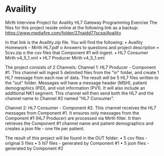 # Availity
Mirth Interview Project for Availity
HL7 Gateway Programming Exercise
The files for this project reside online at the following link as a backup:
https://www.mediafire.com/folder/27naidd77scsq/Availity

In that link is the Availity.zip file. You will find the following:
• Availity Homework – Mirth HL7.pdf
o Answers to questions and project description
• 5csv.zip
o the csv files that Component #1 will ingest.
• HL7 Consumer Mirth v4_5_1.xml
• HL7 Producer Mirth v4_5_1.xml

The project consists of 2 Channels:
Channel 1: HL7 Producer - Component #1. This channel will ingest 5 delimited files from the "in"
folder, and create 1 HL7 message from each row of data. The result will be 5 HL7 files written to
the "out" folder. Messages will have a message header (MSH), patient demographics (PID), and
visit information (PV1). It will also include an additional NK1 segment. This channel will then send
both the HL7 and the channel name to Channel #2 named "HL7 Consumer".

Channel 2: HL7 Consumer - Component #2. This channel receives the HL7 messages from
Component #1. It ensures only messages from the Component #1 (HL7 Producer) are processed
via Mirth filter. It then retrieves the Component #1 channel name and patient demographics and
creates a json file - one file per patient.

The result of this project will be found in the OUT folder:
• 5 csv files - original 5 files
• 5 hl7 files - generated by Component #1
• 5 json files - generated by Component #2

